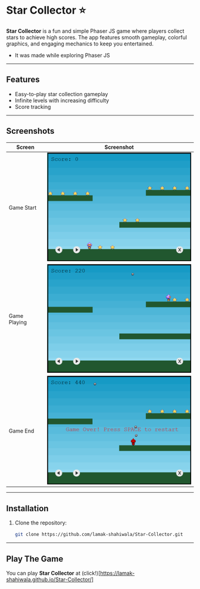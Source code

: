 # Star Collector ⭐

**Star Collector** is a fun and simple Phaser JS game where players collect stars to achieve high scores. The app features smooth gameplay, colorful graphics, and engaging mechanics to keep you entertained.
- It was made while exploring Phaser JS
---

## Features

- Easy-to-play star collection gameplay  
- Infinite levels with increasing difficulty  
- Score tracking
  
---

## Screenshots

| Screen           | Screenshot                                   |
|-------------------|-----------------------------------------------|
| Game Start     | <img src="\screenshots\game_start.png" alt="" width="400" />   |
| Game Playing     | <img src="\screenshots\game_playing.png" alt="" width="400" />   |
| Game End     | <img src="\screenshots\game_end.png" alt="" width="400" />   |

---

## Installation

1. Clone the repository:
   ```bash
   git clone https://github.com/lamak-shahiwala/Star-Collector.git

---
## Play The Game
You can play **Star Collector** at (click!)[https://lamak-shahiwala.github.io/Star-Collector/]
